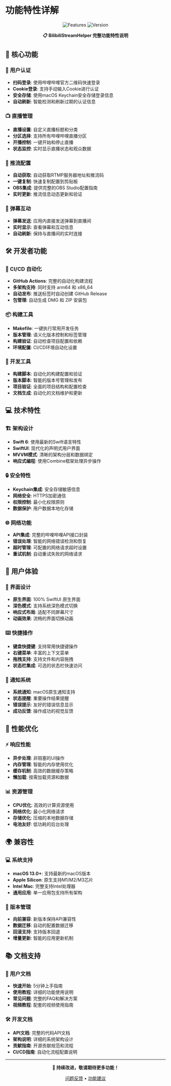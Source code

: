 # 功能特性详解

<div align="center">

![Features](https://img.shields.io/badge/Features-完整功能列表-brightgreen)
![Version](https://img.shields.io/badge/Version-v1.1.0-blue)

**📋 BilibiliStreamHelper 完整功能特性说明**

</div>

## 🎯 核心功能

### 🔐 用户认证
- **扫码登录**: 使用哔哩哔哩官方二维码快速登录
- **Cookie登录**: 支持手动输入Cookie进行认证
- **安全存储**: 使用macOS Keychain安全存储登录信息
- **自动刷新**: 智能检测和刷新过期的认证信息

### 📺 直播管理
- **直播设置**: 自定义直播标题和分类
- **分区选择**: 支持所有哔哩哔哩直播分区
- **开播控制**: 一键开始和停止直播
- **状态监控**: 实时显示直播状态和观众数据

### 🔄 推流配置
- **自动获取**: 自动获取RTMP服务器地址和推流码
- **一键复制**: 快速复制配置到剪贴板
- **OBS集成**: 提供完整的OBS Studio配置指南
- **实时更新**: 推流信息动态更新和验证

### 💬 弹幕互动
- **弹幕发送**: 应用内直接发送弹幕到直播间
- **实时显示**: 查看弹幕和互动信息
- **自动刷新**: 保持与直播间的实时连接

## 🛠️ 开发者功能

### 🚀 CI/CD 自动化
- **GitHub Actions**: 完整的自动化构建流程
- **多架构支持**: 同时支持 arm64 和 x86_64
- **自动发布**: 推送标签时自动创建 GitHub Release
- **包管理**: 自动生成 DMG 和 ZIP 安装包

### 📦 构建工具
- **Makefile**: 一键执行常用开发任务
- **版本管理**: 语义化版本控制和标签管理
- **构建验证**: 自动检查项目配置和依赖
- **环境配置**: CI/CD环境自动化设置

### 🔧 开发工具
- **构建脚本**: 自动化的构建配置和验证
- **版本脚本**: 智能的版本号管理和发布
- **项目验证**: 全面的项目结构和配置检查
- **文档生成**: 自动化的文档维护和更新

## 💻 技术特性

### 🏗️ 架构设计
- **Swift 6**: 使用最新的Swift语言特性
- **SwiftUI**: 现代化的声明式用户界面
- **MVVM模式**: 清晰的架构分层和数据绑定
- **响应式编程**: 使用Combine框架处理异步操作

### 🔒 安全特性
- **Keychain集成**: 安全存储敏感信息
- **网络安全**: HTTPS加密通信
- **权限控制**: 最小化权限原则
- **数据保护**: 用户数据本地化存储

### 🌐 网络功能
- **API集成**: 完整的哔哩哔哩API接口封装
- **错误处理**: 智能的网络错误检测和恢复
- **超时管理**: 可配置的网络请求超时设置
- **重试机制**: 自动重试失败的网络请求

## 📱 用户体验

### 🎨 界面设计
- **原生界面**: 100% SwiftUI 原生界面
- **深色模式**: 支持系统深色模式切换
- **响应式布局**: 适配不同屏幕尺寸
- **动画效果**: 流畅的界面切换动画

### ⌨️ 快捷操作
- **键盘快捷键**: 支持常用快捷键操作
- **右键菜单**: 丰富的上下文菜单
- **拖拽支持**: 支持文件和内容拖拽
- **状态栏集成**: 可选的状态栏快速访问

### 🔔 通知系统
- **系统通知**: macOS原生通知支持
- **状态提醒**: 重要操作结果提醒
- **错误提示**: 友好的错误信息显示
- **成功反馈**: 操作成功的视觉反馈

## 🚀 性能优化

### ⚡ 响应性能
- **异步处理**: 非阻塞的UI操作
- **内存管理**: 智能的内存使用优化
- **缓存机制**: 高效的数据缓存策略
- **懒加载**: 按需加载资源和数据

### 📊 资源管理
- **CPU优化**: 高效的计算资源使用
- **网络优化**: 最小化网络请求
- **存储优化**: 压缩的本地数据存储
- **电池友好**: 低功耗的后台处理

## 🌍 兼容性

### 💻 系统支持
- **macOS 13.0+**: 支持最新的macOS版本
- **Apple Silicon**: 原生支持M1/M2/M3芯片
- **Intel Mac**: 完整支持Intel处理器
- **通用应用**: 单一应用包支持所有架构

### 🔄 版本管理
- **向前兼容**: 新版本保持API兼容性
- **数据迁移**: 自动的配置数据迁移
- **回滚支持**: 支持版本回退
- **增量更新**: 智能的应用更新机制

## 📚 文档支持

### 📖 用户文档
- **快速开始**: 5分钟上手指南
- **使用教程**: 详细的功能使用说明
- **常见问题**: 完整的FAQ和解决方案
- **视频教程**: 配套的视频使用指南

### 🛠️ 开发文档
- **API文档**: 完整的代码API文档
- **架构说明**: 详细的系统架构设计
- **贡献指南**: 开源贡献规范和流程
- **CI/CD指南**: 自动化流程配置说明

---

<div align="center">

**🚀 持续改进，敬请期待更多功能！**

[问题反馈](https://github.com/sosoorin/BilibiliStreamHelper/issues) • [功能建议](https://github.com/sosoorin/BilibiliStreamHelper/discussions)

</div>
